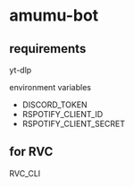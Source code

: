 # amumu-bot

## requirements

yt-dlp

environment variables
- DISCORD_TOKEN
- RSPOTIFY_CLIENT_ID
- RSPOTIFY_CLIENT_SECRET

## for RVC
RVC_CLI